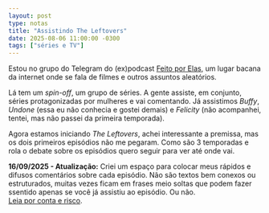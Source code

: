 ```yaml
---
layout: post
type: notas
title: "Assistindo The Leftovers"
date: 2025-08-06 11:00:00 -0300
tags: ["séries e TV"]
---
```

Estou no grupo do Telegram do (ex)podcast <a href="https://feitoporelas.com.br" title="site do projeto, vai lá ler uns textos">Feito por Elas</a>, um lugar bacana da internet onde se fala de filmes e outros assuntos aleatórios.  

Lá tem um *spin-off*, um grupo de séries. A gente assiste, em conjunto, séries protagonizadas por mulheres e vai comentando. Já assistimos *Buffy*, *Undone* (essa eu não conhecia e gostei demais) e *Felicity* (não acompanhei, tentei, mas não passei da primeira temporada). 

Agora estamos iniciando *The Leftovers*, achei interessante a premissa, mas os dois primeiros episódios não me pegaram. Como são 3 temporadas e rola o debate sobre os episódios quero seguir para ver até onde vai.  

<aside class="aviso"><b>16/09/2025 - Atualização:</b> Criei um espaço para colocar meus rápidos e difusos comentários sobre cada episódio. Não são textos bem conexos ou estruturados, muitas vezes ficam em frases meio soltas que podem fazer ssentido apenas se você já assistiu ao episódio. Ou não.<br/><a href="{{ site.url }}/blog/assistindo-the-leftovers/comentarios" title="meu canto com comentários aleatórios sobre The Leftovers">Leia por conta e risco</a>.</aside>
